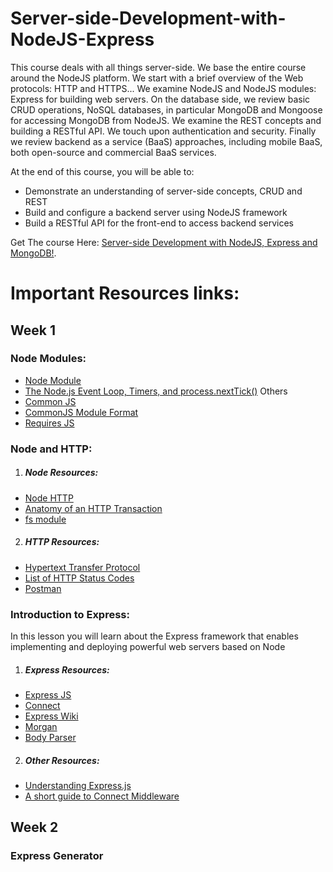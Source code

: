 # Server-side-Development-with-NodeJS-Express
This course deals with all things server-side. We base the entire course around the NodeJS platform. We start with a brief overview of the Web protocols: HTTP and HTTPS...
We examine NodeJS and NodeJS modules: Express for building web servers. On the database side, we review basic CRUD operations, NoSQL databases, in particular MongoDB and Mongoose for accessing MongoDB from NodeJS. We examine the REST concepts and building a RESTful API. We touch upon authentication and security. Finally we review backend as a service (BaaS) approaches, including mobile BaaS, both open-source and commercial BaaS services.

At the end of this course, you will be able to:

* Demonstrate an understanding of server-side concepts, CRUD and REST
* Build and configure a backend server using NodeJS framework
* Build a RESTful API for the front-end to access backend services


Get The course Here: [Server-side Development with NodeJS, Express and MongoDB!](https://www.coursera.org/learn/server-side-nodejs).

# Important Resources links: 
## Week 1
 ### Node Modules:

*  [Node Module](https://nodejs.org/api/modules.html)
* [The Node.js Event Loop, Timers, and process.nextTick()](https://nodejs.org/en/docs/guides/event-loop-timers-and-nexttick/)
Others
* [Common JS](http://www.commonjs.org/)
* [CommonJS Module Format](http://wiki.commonjs.org/wiki/Modules/1.1.1)
* [Requires JS](http://requirejs.org/)

### Node and HTTP:

1. ##### Node Resources:

* [Node HTTP](https://nodejs.org/api/http.html)
* [Anatomy of an HTTP Transaction](https://nodejs.org/en/docs/guides/anatomy-of-an-http-transaction/)
* [fs module](https://nodejs.org/api/fs.html)

2. ##### HTTP Resources:

* [Hypertext Transfer Protocol](https://en.wikipedia.org/wiki/Hypertext_Transfer_Protocol)
* [List of HTTP Status Codes](https://en.wikipedia.org/wiki/List_of_HTTP_status_codes)
* [Postman](http://getpostman.com/)

### Introduction to Express:
In this lesson you will learn about the Express framework that enables implementing and deploying powerful web servers based on Node

1. ##### Express Resources:

* [Express JS](http://expressjs.com/)
* [Connect](https://github.com/senchalabs/connect)
* [Express Wiki](https://github.com/expressjs/express/wiki)
* [Morgan](https://github.com/expressjs/morgan)
* [Body Parser](https://github.com/expressjs/body-parser)

2. ##### Other Resources:

* [Understanding Express.js](http://evanhahn.com/understanding-express/)
* [A short guide to Connect Middleware](https://stephensugden.com/middleware_guide/)


## Week 2
  ### Express Generator
  